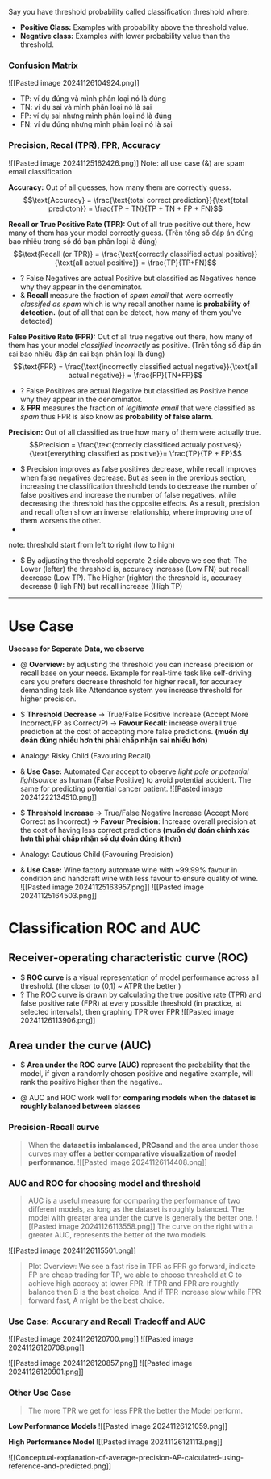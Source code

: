 Say you have threshold probability called classification threshold where:
+ **Positive Class:** Examples with probability above the threshold value.
+ **Negative class:** Examples with lower probability value than the threshold.

### Confusion Matrix
![[Pasted image 20241126104924.png]]
+ TP: ví dụ đúng và mình phân loại nó là đúng
+ TN: ví dụ sai và mình phân loại nó là sai 
+ FP: ví dụ sai nhưng mình phân loại nó là đúng
+ FN: ví dụ đúng nhưng mình phân loại nó là sai

### Precision, Recal (TPR), FPR, Accuracy 
![[Pasted image 20241125162426.png]]
Note: all use case (&) are spam email classification

**Accuracy:** Out of all guesses, how many them are correctly guess.
 $$\text{Accuracy} = \frac{\text{total correct prediction}}{\text{total predicton}} = \frac{TP + TN}{TP + TN + FP + FN}$$


**Recall or True Positive Rate (TPR):** Out of all true positive out there, how many of them has your model correctly guess. (Trên tổng số đáp án đúng bao nhiêu trong số đó bạn phân loại là đúng)
$$\text{Recall (or TPR)} = \frac{\text{correctly classified actual positive}}{\text{all actual positive}}
= \frac{TP}{TP+FN}$$

+ ? False Negatives are actual Positive but classified as Negatives hence why they appear in the denominator.
+ & **Recall** measure the fraction of *spam email* that were correctly *classifed as spam* which is why recall another name is **probability of detection.** (out of all that can be detect, how many of them you've detected)


**False Positive Rate (FPR):** Out of all true negative out there, how many of them has your model *classified incorrectly* as positive. (Trên tổng số đáp án sai bao nhiêu đáp án sai bạn phân loại là đúng) 
$$\text{FPR} = \frac{\text{incorrectly classified actual negative}}{\text{all actual negative}}
= \frac{FP}{TN+FP}$$

+ ?  False Positives are actual Negative but classified as Positive hence why they appear in the denominator. 
+ & **FPR** measures the fraction of *legitimate email* that were classified as *spam* thus FPR is also know as **probability of false alarm**.


**Precision:** Out of all classified as true how many of them were actually true.
$$Precision = \frac{\text{correcly classificed actualy postives}}{\text{everything classified as positive}}= \frac{TP}{TP + FP}$$


+ $ Precision improves as false positives decrease, while recall improves when false negatives decrease. But as seen in the previous section, increasing the classification threshold tends to decrease the number of false positives and increase the number of false negatives, while decreasing the threshold has the opposite effects. As a result, precision and recall often show an inverse relationship, where improving one of them worsens the other.
+ 

note: threshold start from left to right (low to high)
+ $ By adjusting the threshold seperate 2 side above we see that:
	The Lower (lefter) the threshold is,  accuracy increase (Low FN) but recall decrease (Low TP). 
	The Higher (righter) the threshold is, accuracy decrease (High FN) but recall increase (High TP)

---

# Use Case
**Usecase for Seperate Data, we observe**
+ @ **Overview:** by adjusting the threshold you can increase precision or recall base on your needs. Example for real-time task like self-driving cars you prefers decrease threshold for higher recall, for accuracy demanding task like Attendance system you increase threshold for higher precision.  

+ $ **Threshold Decrease** $\to$ True/False Positive Increase (Accept More Incorrect/FP as Correct/P) $\to$ **Favour Recall**: increase overall true prediction at the cost of accepting more false predictions. **(muốn dự đoán đúng nhiều hơn thì phải chấp nhận sai nhiều hơn)**
+  Analogy: Risky Child (Favouring Recall)
+ & **Use Case:** Automated Car accept to observe *light pole or potential lightsource* as human (False Positive) to avoid potential accident. The same for predicting potential cancer patient. 
	![[Pasted image 20241222134510.png]]

+ $ **Threshold Increase** $\to$ True/False Negative Increase (Accept More Correct as Incorrect) $\to$ **Favour Precision**: Increase overall precision at the cost of having less correct predictions **(muốn dự đoán chính xác hơn thì phải chấp nhận số dự đoán đúng ít hơn)** 
+ Analogy: Cautious Child  (Favouring Precision)
+ & **Use Case:** Wine factory automate wine with ~99.99% favour in condition and handcraft wine with less favour to ensure quality of wine.  
![[Pasted image 20241125163957.png]]
![[Pasted image 20241125164503.png]]

# Classification ROC and AUC 
## Receiver-operating characteristic curve (ROC)
+ $ **ROC curve** is a visual representation of model performance across all threshold. 
	(the closer to (0,1) ~ ATPR the better )
+ ? The ROC curve is drawn by calculating the true positive rate (TPR) and false positive rate (FPR) at every possible threshold (in practice, at selected intervals), then graphing TPR over FPR
	![[Pasted image 20241126113906.png]]

## Area under the curve (AUC)
 + $ **Area under the ROC curve (AUC)** represent the probability that the model, if given a randomly chosen positive and negative example, will rank the positive higher than the negative..


+ @ AUC and ROC work well for **comparing models when the dataset is roughly balanced between classes**

### Precision-Recall curve
> When the **dataset is imbalanced, PRCsand** and the area under those curves may **offer a better comparative visualization of model performance**.
![[Pasted image 20241126114408.png]]


### AUC and ROC for choosing model and threshold
>AUC is a useful measure for comparing the performance of two different models, as long as the dataset is roughly balanced. The model with greater area under the curve is generally the better one.
![[Pasted image 20241126113558.png]]
>The curve on the right with a greater AUC, represents the better of the two models 

![[Pasted image 20241126115501.png]]
> Plot Overview: We see a fast rise in TPR as FPR go forward, indicate FP are cheap trading for TP, we able to choose threshold at C to achieve high accracy at lower FPR. 
> If TPR and FPR are roughtly balance then B is the best choice. And if TPR increase slow while FPR forward fast, A might be the best choice.

### Use Case: Accurary and Recall Tradeoff and AUC
![[Pasted image 20241126120700.png]]
![[Pasted image 20241126120708.png]]


![[Pasted image 20241126120857.png]]
![[Pasted image 20241126120901.png]]

### Other Use Case
>The more TPR we get for less FPR the better the Model perform. 
 
**Low Performance Models**
![[Pasted image 20241126121059.png]]

**High Performance Model** 
![[Pasted image 20241126121113.png]]


![[Conceptual-explanation-of-average-precision-AP-calculated-using-reference-and-predicted.png]]



